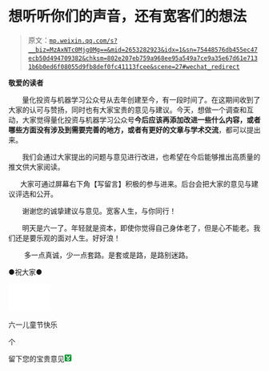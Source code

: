 # 想听听你们的声音，还有宽客们的想法

> 原文：[`mp.weixin.qq.com/s?__biz=MzAxNTc0Mjg0Mg==&mid=2653282923&idx=1&sn=75448576db455ec47ecb50d494709382&chksm=802e207eb759a968ee95a549a7ce9a35e67d61e7131b6b0ed6f08055d9fb8def0fc41113fcee&scene=27#wechat_redirect`](http://mp.weixin.qq.com/s?__biz=MzAxNTc0Mjg0Mg==&mid=2653282923&idx=1&sn=75448576db455ec47ecb50d494709382&chksm=802e207eb759a968ee95a549a7ce9a35e67d61e7131b6b0ed6f08055d9fb8def0fc41113fcee&scene=27#wechat_redirect)

**敬爱的读者**

       量化投资与机器学习公众号从去年创建至今，有一段时间了。在这期间收到了大家的认可与赞扬，同时也有大家宝贵的意见与建议。今天，想做一个调查和互动，大家觉得量化投资与机器学习公众号**今后应该再添加改进一些什么内容，或者哪些方面没有涉及到需要完善的地方，或者有更好的文章与学术交流**，都可以提出来。

       我们会通过大家提出的问题与意见进行改进，也希望在今后能够推出高质量的推文供大家阅读。

      大家可通过屏幕右下角【写留言】积极的参与进来。后台会把大家的意见与建议评选和公开。

       谢谢您的诚挚建议与意见。宽客人生，与你同行！

       明天是六一了。年轻就是资本，即使你觉得自己身体老了，但是心不能老。我们还是要乐观的面对人生。好好浪！

        多一点真诚，少一点套路。是套或是路，是路别迷路。

●祝大家●

![](img/1b163c21c0f442bf1ac0be5e7e832a0b.png)

六一儿童节快乐

个

留下您的宝贵意见![](img/886731863be46ddf34cde19db32b6fa6.png)